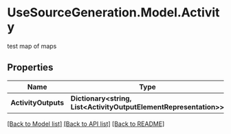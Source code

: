 # UseSourceGeneration.Model.Activity
test map of maps

## Properties

Name | Type | Description | Notes
------------ | ------------- | ------------- | -------------
**ActivityOutputs** | **Dictionary&lt;string, List&lt;ActivityOutputElementRepresentation&gt;&gt;** |  | [optional] 

[[Back to Model list]](../../README.md#documentation-for-models) [[Back to API list]](../../README.md#documentation-for-api-endpoints) [[Back to README]](../../README.md)

